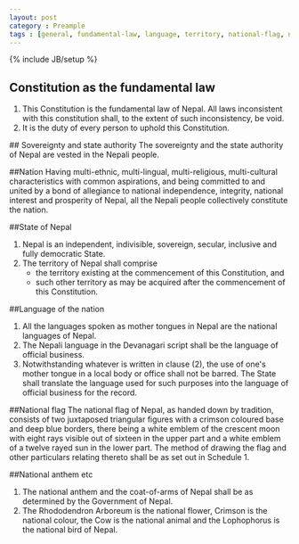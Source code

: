 ```yaml
---
layout: post
category : Preample
tags : [general, fundamental-law, language, territory, national-flag, national-anthem]
---
```

{% include JB/setup %}

## Constitution as the fundamental law
<ol>
<li>
This Constitution is the fundamental law of Nepal. All laws inconsistent
with this constitution shall, to the extent of such inconsistency, be void.
</li>
<li>
It is the duty of every person to uphold this Constitution.
</li>
</ol>
## Sovereignty and state authority
The sovereignty and the state authority of Nepal are vested in the Nepali people.

##Nation
Having multi-ethnic, multi-lingual, multi-religious, multi-cultural
characteristics with common aspirations, and being committed to and united
by a bond of allegiance to national independence, integrity, national interest
and prosperity of Nepal, all the Nepali people collectively constitute the nation.

##State of Nepal
<ol>
<li>Nepal is an independent, indivisible, sovereign, secular, inclusive and fully democratic State.
</li>
<li>
  The territory of Nepal shall comprise
  <ul>
      <li>the territory existing at the commencement of this Constitution, and</li>
      <li>such other territory as may be acquired after the commencement of this Constitution.</li>
  </ul>
</li>
</ol>

##Language of the nation
<ol>
  <li>All the languages spoken as mother tongues in Nepal are the national languages of Nepal.</li>
  <li>The Nepali language in the Devanagari script shall be the language of official business.</li>
  <li>Notwithstanding whatever is written in clause (2), the use of one's mother
  tongue in a local body or office shall not be barred. The State shall translate the
  language used for such purposes into the language of official business for the
  record.
</li>
</ol>

##National flag
The national flag of Nepal, as handed down by tradition, consists of two
juxtaposed triangular figures with a crimson coloured base and deep blue
borders, there being a white emblem of the crescent moon with eight rays visible
out of sixteen in the upper part and a white emblem of a twelve rayed sun in the
lower part. The method of drawing the flag and other particulars relating
thereto shall be as set out in Schedule 1.

##National anthem etc
<ol>
  <li>The national anthem and the coat-of-arms of Nepal shall be as determined by the Government of Nepal.</li>
  <li>The Rhododendron Arboreum is the national flower, Crimson is the national colour, the Cow is the national animal and the Lophophorus is the national bird of Nepal.</li>
</ol>




